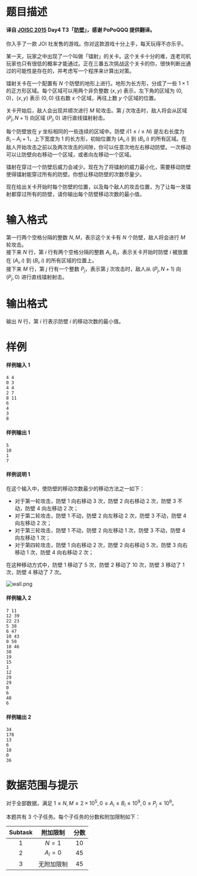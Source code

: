 
# 题目描述

#### 译自 [JOISC 2015](https://www.ioi-jp.org/camp/2015/2015-sp-tasks/index.html) Day4 T3「[防壁](https://www.ioi-jp.org/camp/2015/2015-sp-tasks/2015-sp-d4.pdf)」，感谢 PoPoQQQ 提供翻译。

你入手了一款 JOI 社发售的游戏。你对这款游戏十分上手，每天玩得不亦乐乎。

某一天，玩家之中出现了一个叫做「镭射」的关卡。这个关卡十分的难，连老司机玩家也只有很低的概率才能通过。正在三番五次挑战这个关卡的你，很快判断出通过的可能性是存在的，并考虑写一个程序来计算出对策。

镭射关卡在一个配置有 $N$ 个防壁的地形上进行。地形为长方形，分成了一些 $1\times 1$ 的正方形区域。每个区域可以用两个非负整数 $(x,y)$ 表示，左下角的区域为 $(0,0)$，$(x,y)$ 表示 $(0,0)$ 往右数 $x$ 个区域，再往上数 $y$ 个区域的位置。

关卡开始后，敌人会出现并顺次进行 $M$ 轮攻击。第 $j$ 次攻击时，敌人将会从区域 $(P_j,N+1)$ 向区域 $(P_j,0)$ 进行直线镭射射击。

每个防壁放在 $y$ 坐标相同的一些连续的区域中。防壁 $i(1\le i\le N)$ 是左右长度为 $B_i-A_i+1$，上下宽度为 $1$ 的长方形，初始位置为 $(A_i,i)$ 到 $(B_i,i)$ 的所有区域。在敌人开始攻击之前以及两次攻击的间隙，你可以任意次地左右移动防壁。一次移动可以让防壁向右移动一个区域，或者向左移动一个区域。

镭射在穿过一个防壁后威力会减少。现在为了将镭射的威力最小化，需要移动防壁使得镭射能穿过所有的防壁。你想让移动防壁的次数尽量少。

现在给出关卡开始时每个防壁的位置，以及每个敌人的攻击位置，为了让每一发镭射都穿过所有的防壁，请你输出每个防壁移动次数的最小值。

# 输入格式

第一行两个空格分隔的整数 $N,M$，表示这个关卡有 $N$ 个防壁，敌人将会进行 $M$ 轮攻击。  
接下来 $N$ 行，第 $i$ 行有两个空格分隔的整数 $A_i,B_i$，表示关卡开始时防壁 $i$ 被放置在 $(A_i,i)$ 到 $(B_i,i)$ 的所有区域的位置上。  
接下来 $M$ 行，第 $j$ 行有一个整数 $P_j$，表示第 $j$ 次攻击时，敌人从 $(P_j,N+1)$ 向 $(P_j,0)$ 进行直线镭射射击。

# 输出格式

输出 $N$ 行，第 $i$ 行表示防壁 $i$ 的移动次数的最小值。

# 样例

#### 样例输入 1
```plain
4 4
0 3
4 4
2 7
8 11
6
4
3
8
```
#### 样例输出 1
```plain
5
10
1
7
```
#### 样例说明 1
在这个输入中，使防壁的移动次数最少的移动方法之一如下：
- 对于第一轮攻击，防壁 $1$ 向右移动 $3$ 次，防壁 $2$ 向右移动 $2$ 次，防壁 $3$ 不动，防壁 $4$ 向左移动 $2$ 次；
- 对于第二轮攻击，防壁 $1$ 不动，防壁 $2$ 向左移动 $2$ 次，防壁 $3$ 不动，防壁 $4$ 向左移动 $2$ 次；
- 对于第三轮攻击，防壁 $1$ 不动，防壁 $2$ 向左移动 $1$ 次，防壁 $3$ 不动，防壁 $4$ 向左移动 $1$ 次；
- 对于第四轮攻击，防壁 $1$ 向右移动 $2$ 次，防壁 $2$ 向右移动 $5$ 次，防壁 $3$ 向右移动 $1$ 次，防壁 $4$ 向右移动 $2$ 次；

在这种移动方式中，防壁 $1$ 移动了 $5$ 次，防壁 $2$ 移动了 $10$ 次，防壁 $3$ 移动了 $1$ 次，防壁 $4$ 移动了 $7$ 次。

![wall.png](source/loj/3006/img/aHR0cHM6Ly9pLmxvbGkubmV0LzIwMTgvMTIvMTAvNWMwZGRiYjhkMGU4Yi5wbmc=.png)

#### 样例输入 2
```plain
7 11
12 39
22 23
5 38
6 47
10 43
0 50
18 46
38
19
15
1
12
29
29
0
6
40
6
```
#### 样例输出 2
```plain
34
178
13
6
18
0
36
```

# 数据范围与提示

对于全部数据，满足 $1\le N,M\le 2\times 10^5,0\le A_i\le B_i\le 10^9,0\le P_j\le 10^9$。

本题共有 $3$ 个子任务。每个子任务的分数和附加限制如下：

| Subtask |  附加限制  | 分数 |
| :-----: | :--------: | :--: |
|    $1$    |    $N=1$     | $10$ |
|    $2$    |  $A_i=0$   | $45$ |
|   $3$   | 无附加限制 | $45$ |



